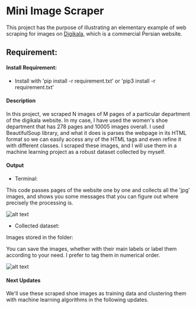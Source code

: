 # Mini Image Scraper
This project has the purpose of illustrating an elementary example of web scraping for images on [Digikala](https://www.digikala.com), which is a commercial Persian website.

## Requirement:
#### Install Requirement:
* Install with 'pip install -r requirement.txt' or 'pip3 install -r requirement.txt'

#### Description
In this project, we scraped N images of M pages of a particular department of the digikala website. In my case, I have used the women's shoe department that has 278 pages and 10005 images overall. I used BeautifulSoup library, and what it does is parses the webpage in its HTML format so we can easily access any of the HTML tags and even refine it with different classes.
I scraped these images, and I will use them in a machine learning project as a robust dataset collected by myself.

#### Output

* Terminal:

This code passes pages of the website one by one and collects all the 'jpg' images, and shows you some messages that you can figure out where precisely the processing is.

![alt text](https://github.com/mahsa-pam/Creating-Dataset-Out-of-Web-Scraped-Images/blob/main/screen%20shots/output.PNG)

* Collected dataset:

Images stored in the folder:

You can save the images, whether with their main labels or label them according to your need. I prefer to tag them in numerical order.

![alt text](https://github.com/mahsa-pam/Creating-Dataset-Out-of-Web-Scraped-Images/blob/main/screen%20shots/shoes.PNG)

#### Next Updates
We'll use these scraped shoe images as training data and clustering them with machine learning algorithms in the following updates.